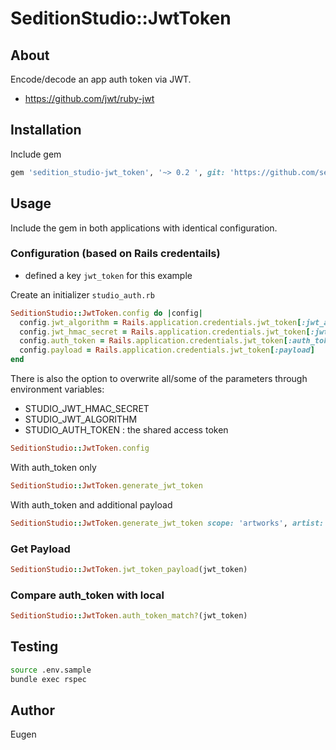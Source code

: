 # SeditionStudio::JwtToken

## About

Encode/decode an app auth token via JWT.

* https://github.com/jwt/ruby-jwt

## Installation

Include gem

```ruby
gem 'sedition_studio-jwt_token', '~> 0.2 ', git: 'https://github.com/seditionart/sedition_studio-jwt_token.git'
```

## Usage

Include the gem in both applications with identical configuration.

### Configuration (based on Rails credentails)

* defined a key `jwt_token` for this example

Create an initializer `studio_auth.rb`

```ruby
SeditionStudio::JwtToken.config do |config|
  config.jwt_algorithm = Rails.application.credentials.jwt_token[:jwt_algorithm]
  config.jwt_hmac_secret = Rails.application.credentials.jwt_token[:jwt_hmac_secret]
  config.auth_token = Rails.application.credentials.jwt_token[:auth_token]
  config.payload = Rails.application.credentials.jwt_token[:payload]
end
```

There is also the option to overwrite all/some of the parameters through environment variables:

* STUDIO_JWT_HMAC_SECRET
* STUDIO_JWT_ALGORITHM
* STUDIO_AUTH_TOKEN : the shared access token

```ruby
SeditionStudio::JwtToken.config
```

With auth_token only

```ruby
SeditionStudio::JwtToken.generate_jwt_token
```

With auth_token and additional payload

```ruby
SeditionStudio::JwtToken.generate_jwt_token scope: 'artworks', artist: 'Jack Reacher'
```

### Get Payload

```ruby
SeditionStudio::JwtToken.jwt_token_payload(jwt_token)
```

### Compare auth_token with local

```ruby
SeditionStudio::JwtToken.auth_token_match?(jwt_token)
```

## Testing

```bash
source .env.sample
bundle exec rspec
```

## Author

Eugen